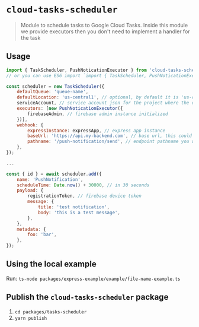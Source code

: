 # `cloud-tasks-scheduler`

> Module to schedule tasks to Google Cloud Tasks. Inside this module we provide executors then you don't need to implement a handler for the task

## Usage

```js
import { TaskScheduler, PushNoticationExecutor } from 'cloud-tasks-scheduler';
// or you can use ES6 import `import { TaskScheduler, PushNoticationExecutor } from 'cloud-tasks-scheduler';`

const scheduler = new TaskScheduler({
    defaultQueue: 'queue-name',
    defaultLocation: 'us-central1', // optional, by default it is 'us-central1'
    serviceAccount, // service account json for the project where the queue will exists
    executors: [new PushNoticationExecutor({
        firebaseAdmin, // firebase admin instance initialized
    })],
    webhook: {
        expressInstance: expressApp, // express app instance
        baseUrl: 'https://api.my-backend.com', // base url, this could be an env variable since it can change between environments
        pathname: '/push-notification/send', // endpoint pathname you want to use for the handler thus it does not conflict with your current endpoints
    },
});

...

const { id } = await scheduler.add({
    name: 'PushNotification',
    scheduleTime: Date.now() + 30000, // in 30 seconds
    payload: {
        registrationToken, // firebase device token
        message: {
            title: 'test notification',
            body: 'this is a test message',
        },
    },
    metadata: {
        foo: 'bar',
    },
});
```

## Using the local example

Run: `ts-node packages/express-example/example/file-name-example.ts`

## Publish the `cloud-tasks-scheduler` package

1. `cd packages/tasks-scheduler`
2. `yarn publish`

